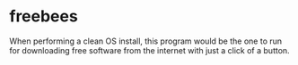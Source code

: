 # freebees
When performing a clean OS install, this program would be the one to run for downloading free software from the internet with just a click of a button.
